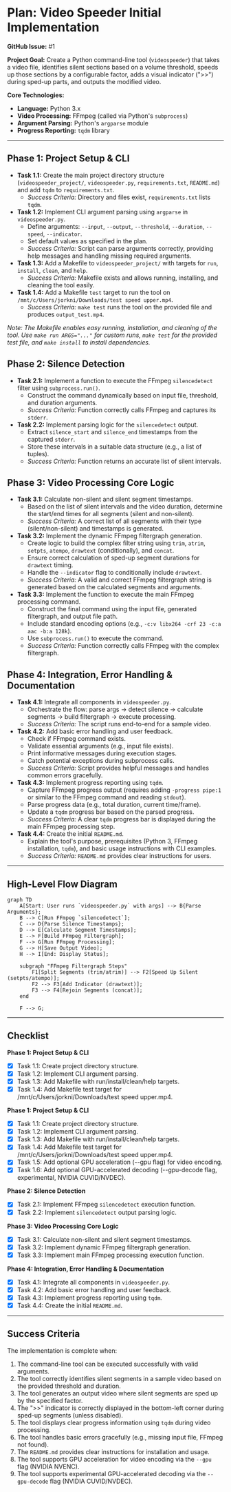 # Plan: Video Speeder Initial Implementation

**GitHub Issue:** #1

**Project Goal:** Create a Python command-line tool (`videospeeder`) that takes a video file, identifies silent sections based on a volume threshold, speeds up those sections by a configurable factor, adds a visual indicator (">>") during sped-up parts, and outputs the modified video.

**Core Technologies:**

*   **Language:** Python 3.x
*   **Video Processing:** FFmpeg (called via Python's `subprocess`)
*   **Argument Parsing:** Python's `argparse` module
*   **Progress Reporting:** `tqdm` library

---

## Phase 1: Project Setup & CLI

*   **Task 1.1:** Create the main project directory structure (`videospeeder_project/`, `videospeeder.py`, `requirements.txt`, `README.md`) and add `tqdm` to `requirements.txt`.
    *   *Success Criteria:* Directory and files exist, `requirements.txt` lists `tqdm`.
*   **Task 1.2:** Implement CLI argument parsing using `argparse` in `videospeeder.py`.
    *   Define arguments: `--input`, `--output`, `--threshold`, `--duration`, `--speed`, `--indicator`.
    *   Set default values as specified in the plan.
    *   *Success Criteria:* Script can parse arguments correctly, providing help messages and handling missing required arguments.
*   **Task 1.3:** Add a Makefile to `videospeeder_project/` with targets for `run`, `install`, `clean`, and `help`.
    *   *Success Criteria:* Makefile exists and allows running, installing, and cleaning the tool easily.
*   **Task 1.4:** Add a Makefile `test` target to run the tool on `/mnt/c/Users/jorkni/Downloads/test speed upper.mp4`.
    *   *Success Criteria:* `make test` runs the tool on the provided file and produces `output_test.mp4`.

_Note: The Makefile enables easy running, installation, and cleaning of the tool. Use `make run ARGS="..."` for custom runs, `make test` for the provided test file, and `make install` to install dependencies._
## Phase 2: Silence Detection

*   **Task 2.1:** Implement a function to execute the FFmpeg `silencedetect` filter using `subprocess.run()`.
    *   Construct the command dynamically based on input file, threshold, and duration arguments.
    *   *Success Criteria:* Function correctly calls FFmpeg and captures its `stderr`.
*   **Task 2.2:** Implement parsing logic for the `silencedetect` output.
    *   Extract `silence_start` and `silence_end` timestamps from the captured `stderr`.
    *   Store these intervals in a suitable data structure (e.g., a list of tuples).
    *   *Success Criteria:* Function returns an accurate list of silent intervals.

## Phase 3: Video Processing Core Logic

*   **Task 3.1:** Calculate non-silent and silent segment timestamps.
    *   Based on the list of silent intervals and the video duration, determine the start/end times for all segments (silent and non-silent).
    *   *Success Criteria:* A correct list of all segments with their type (silent/non-silent) and timestamps is generated.
*   **Task 3.2:** Implement the dynamic FFmpeg filtergraph generation.
    *   Create logic to build the complex filter string using `trim`, `atrim`, `setpts`, `atempo`, `drawtext` (conditionally), and `concat`.
    *   Ensure correct calculation of sped-up segment durations for `drawtext` timing.
    *   Handle the `--indicator` flag to conditionally include `drawtext`.
    *   *Success Criteria:* A valid and correct FFmpeg filtergraph string is generated based on the calculated segments and arguments.
*   **Task 3.3:** Implement the function to execute the main FFmpeg processing command.
    *   Construct the final command using the input file, generated filtergraph, and output file path.
    *   Include standard encoding options (e.g., `-c:v libx264 -crf 23 -c:a aac -b:a 128k`).
    *   Use `subprocess.run()` to execute the command.
    *   *Success Criteria:* Function correctly calls FFmpeg with the complex filtergraph.

## Phase 4: Integration, Error Handling & Documentation

*   **Task 4.1:** Integrate all components in `videospeeder.py`.
    *   Orchestrate the flow: parse args -> detect silence -> calculate segments -> build filtergraph -> execute processing.
    *   *Success Criteria:* The script runs end-to-end for a sample video.
*   **Task 4.2:** Add basic error handling and user feedback.
    *   Check if FFmpeg command exists.
    *   Validate essential arguments (e.g., input file exists).
    *   Print informative messages during execution stages.
    *   Catch potential exceptions during subprocess calls.
    *   *Success Criteria:* Script provides helpful messages and handles common errors gracefully.
*   **Task 4.3:** Implement progress reporting using `tqdm`.
    *   Capture FFmpeg progress output (requires adding `-progress pipe:1` or similar to the FFmpeg command and reading `stdout`).
    *   Parse progress data (e.g., total duration, current time/frame).
    *   Update a `tqdm` progress bar based on the parsed progress.
    *   *Success Criteria:* A clear `tqdm` progress bar is displayed during the main FFmpeg processing step.
*   **Task 4.4:** Create the initial `README.md`.
    *   Explain the tool's purpose, prerequisites (Python 3, FFmpeg installation, `tqdm`), and basic usage instructions with CLI examples.
    *   *Success Criteria:* `README.md` provides clear instructions for users.

---

## High-Level Flow Diagram

```mermaid
graph TD
    A[Start: User runs `videospeeder.py` with args] --> B{Parse Arguments};
    B --> C[Run FFmpeg `silencedetect`];
    C --> D{Parse Silence Timestamps};
    D --> E[Calculate Segment Timestamps];
    E --> F[Build FFmpeg Filtergraph];
    F --> G[Run FFmpeg Processing];
    G --> H[Save Output Video];
    H --> I[End: Display Status];

    subgraph "FFmpeg Filtergraph Steps"
        F1[Split Segments (trim/atrim)] --> F2[Speed Up Silent (setpts/atempo)];
        F2 --> F3[Add Indicator (drawtext)];
        F3 --> F4[Rejoin Segments (concat)];
    end

    F --> G;
```

---

## Checklist

**Phase 1: Project Setup & CLI**
- [x] Task 1.1: Create project directory structure.
- [x] Task 1.2: Implement CLI argument parsing.
- [x] Task 1.3: Add Makefile with run/install/clean/help targets.
- [x] Task 1.4: Add Makefile test target for /mnt/c/Users/jorkni/Downloads/test speed upper.mp4.

**Phase 1: Project Setup & CLI**
- [x] Task 1.1: Create project directory structure.
- [x] Task 1.2: Implement CLI argument parsing.
- [x] Task 1.3: Add Makefile with run/install/clean/help targets.
- [x] Task 1.4: Add Makefile test target for /mnt/c/Users/jorkni/Downloads/test speed upper.mp4.
- [x] Task 1.5: Add optional GPU acceleration (--gpu flag) for video encoding.
- [x] Task 1.6: Add optional GPU-accelerated decoding (--gpu-decode flag, experimental, NVIDIA CUVID/NVDEC).

**Phase 2: Silence Detection**
- [x] Task 2.1: Implement FFmpeg `silencedetect` execution function.
- [x] Task 2.2: Implement `silencedetect` output parsing logic.

**Phase 3: Video Processing Core Logic**
- [x] Task 3.1: Calculate non-silent and silent segment timestamps.
- [x] Task 3.2: Implement dynamic FFmpeg filtergraph generation.
- [x] Task 3.3: Implement main FFmpeg processing execution function.

**Phase 4: Integration, Error Handling & Documentation**
- [x] Task 4.1: Integrate all components in `videospeeder.py`.
- [x] Task 4.2: Add basic error handling and user feedback.
- [x] Task 4.3: Implement progress reporting using `tqdm`.
- [x] Task 4.4: Create the initial `README.md`.

---

## Success Criteria

The implementation is complete when:

1.  The command-line tool can be executed successfully with valid arguments.
2.  The tool correctly identifies silent segments in a sample video based on the provided threshold and duration.
3.  The tool generates an output video where silent segments are sped up by the specified factor.
4.  The ">>" indicator is correctly displayed in the bottom-left corner during sped-up segments (unless disabled).
5.  The tool displays clear progress information using `tqdm` during video processing.
6.  The tool handles basic errors gracefully (e.g., missing input file, FFmpeg not found).
7.  The `README.md` provides clear instructions for installation and usage.
8.  The tool supports GPU acceleration for video encoding via the `--gpu` flag (NVIDIA NVENC).
9.  The tool supports experimental GPU-accelerated decoding via the `--gpu-decode` flag (NVIDIA CUVID/NVDEC).